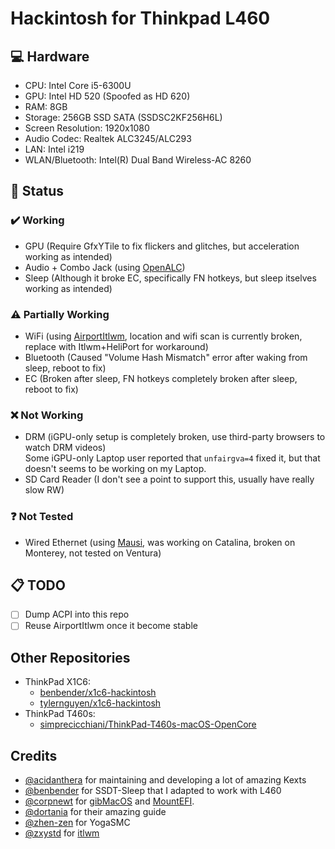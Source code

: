 # Hackintosh for Thinkpad L460

## 💻 Hardware
- CPU: Intel Core i5-6300U
- GPU: Intel HD 520 (Spoofed as HD 620)
- RAM: 8GB
- Storage: 256GB SSD SATA (SSDSC2KF256H6L)
- Screen Resolution: 1920x1080
- Audio Codec: Realtek ALC3245/ALC293
- LAN: Intel i219
- WLAN/Bluetooth: Intel(R) Dual Band Wireless-AC 8260

## 🔧 Status

### ✔️ Working
- GPU (Require GfxYTile to fix flickers and glitches, but acceleration working as intended)
- Audio + Combo Jack (using [OpenALC](https://github.com/acidanthera/AppleALC))
- Sleep (Although it broke EC, specifically FN hotkeys, but sleep itselves working as intended)

### ⚠️ Partially Working
- WiFi (using [AirportItlwm](https://github.com/OpenIntelWireless/itlwm), location and wifi scan is currently broken, replace with Itlwm+HeliPort for workaround)
- Bluetooth (Caused "Volume Hash Mismatch" error after waking from sleep, reboot to fix)
- EC (Broken after sleep, FN hotkeys completely broken after sleep, reboot to fix)

### ❌ Not Working
- DRM (iGPU-only setup is completely broken, use third-party browsers to watch DRM videos)  
  Some iGPU-only Laptop user reported that `unfairgva=4` fixed it, but that doesn't seems to be working on my Laptop.
- SD Card Reader (I don't see a point to support this, usually have really slow RW)

### ❓ Not Tested
- Wired Ethernet (using [Mausi](https://www.tonymacx86.com/resources/intelmausi.499/), was working on Catalina, broken on Monterey, not tested on Ventura)

## 📋 TODO
- [ ] Dump ACPI into this repo
- [ ] Reuse AirportItlwm once it become stable

## Other Repositories
- ThinkPad X1C6:
  - [benbender/x1c6-hackintosh](https://github.com/benbender/x1c6-hackintosh)
  - [tylernguyen/x1c6-hackintosh](https://github.com/tylernguyen/x1c6-hackintosh)
- ThinkPad T460s:
  - [simprecicchiani/ThinkPad-T460s-macOS-OpenCore](https://github.com/simprecicchiani/ThinkPad-T460s-macOS-OpenCore)

## Credits
- [@acidanthera](https://github.com/acidanthera) for maintaining and developing a lot of amazing Kexts
- [@benbender](https://github.com/benbender) for SSDT-Sleep that I adapted to work with L460
- [@corpnewt](https://github.com/corpnewt) for [gibMacOS](https://github.com/corpnewt/gibMacOS) and [MountEFI](https://github.com/corpnewt/MountEFI).
- [@dortania](https://github.com/dortania) for their amazing guide
- [@zhen-zen](https://github.com/zhen-zen) for YogaSMC
- [@zxystd](https://github.com/zxystd) for [itlwm](https://github.com/OpenIntelWireless/itlwm)
